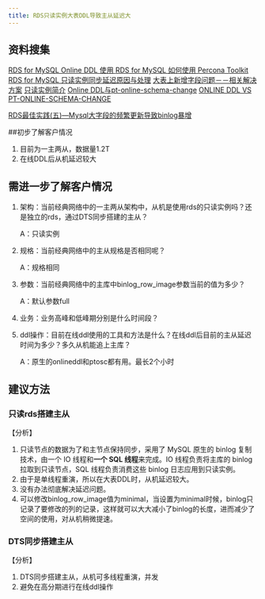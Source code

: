 ```yaml
---
title: RDS只读实例大表DDL导致主从延迟大
---
```


## 资料搜集

[RDS for MySQL Online DDL 使用 ](https://help.aliyun.com/knowledge_detail/41733.html)
[RDS for MySQL 如何使用 Percona Toolkit](https://help.aliyun.com/knowledge_detail/41734.html)
[RDS for MySQL 只读实例同步延迟原因与处理](https://help.aliyun.com/knowledge_detail/41767.html)
[大表上新增字段问题－－相关解决方案](http://blog.csdn.net/sollion/article/details/6095931)
[只读实例简介](https://help.aliyun.com/document_detail/26136.html?spm=5176.2020520104.200.7.75e47270RwLjA7)
[Online DDL与pt-online-schema-change](http://www.cnblogs.com/zengkefu/p/5671661.html)
[ONLINE DDL VS PT-ONLINE-SCHEMA-CHANGE](http://www.fromdual.com/online-ddl_vs_pt-online-schema-change)

[RDS最佳实践(五)—Mysql大字段的频繁更新导致binlog暴增](https://m.th7.cn/show/51/201408/66846.html)

##初步了解客户情况

1. 目前为一主两从，数据量1.2T
2. 在线DDL后从机延迟较大

## 需进一步了解客户情况

1. 架构：当前经典网络中的一主两从架构中，从机是使用rds的只读实例吗？还是独立的rds，通过DTS同步搭建的主从？

   A：只读实例

2. 规格：当前经典网络中的主从规格是否相同呢？

   A：规格相同

3. 参数：当前经典网络中的主库中binlog_row_image参数当前的值为多少？

   A：默认参数full

4. 业务：业务高峰和低峰期分别是什么时间段？

5. ddl操作：目前在线ddl使用的工具和方法是什么？在线ddl后目前的主从延迟时间为多少？多久从机能追上主库？

   A：原生的onlineddl和ptosc都有用。最长2个小时

## 建议方法

### 只读rds搭建主从

【分析】

1. 只读节点的数据为了和主节点保持同步，采用了 MySQL 原生的 binlog 复制技术，由一个 IO 线程和**一个 SQL 线程**来完成。IO 线程负责将主库的 binlog 拉取到只读节点，SQL 线程负责消费这些 binlog 日志应用到只读实例。
2. 由于是单线程重演，所以在大表DDL时，从机延迟较大。
3. 没有办法彻底解决延迟问题。
4. 可以修改binlog_row_image值为minimal，当设置为minimal时候，binlog只记录了要修改的列的记录，这样就可以大大减小了binlog的长度，进而减少了空间的使用，对从机稍微提速。

### DTS同步搭建主从

【分析】

1. DTS同步搭建主从，从机可多线程重演，并发
2. 避免在高分期进行在线ddl操作
